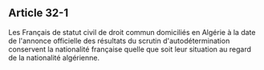 Article 32-1
----
Les Français de statut civil de droit commun domiciliés en Algérie à la date de
l'annonce officielle des résultats du scrutin d'autodétermination conservent la
nationalité française quelle que soit leur situation au regard de la nationalité
algérienne.
